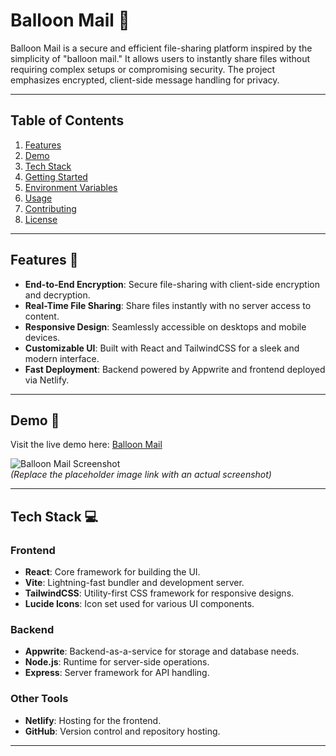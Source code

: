 # Balloon Mail 🎈

Balloon Mail is a secure and efficient file-sharing platform inspired by the simplicity of "balloon mail." It allows users to instantly share files without requiring complex setups or compromising security. The project emphasizes encrypted, client-side message handling for privacy.

---

## Table of Contents
1. [Features](#features)
2. [Demo](#demo)
3. [Tech Stack](#tech-stack)
4. [Getting Started](#getting-started)
5. [Environment Variables](#environment-variables)
6. [Usage](#usage)
7. [Contributing](#contributing)
8. [License](#license)

---

## Features 🌟

- **End-to-End Encryption**: Secure file-sharing with client-side encryption and decryption.
- **Real-Time File Sharing**: Share files instantly with no server access to content.
- **Responsive Design**: Seamlessly accessible on desktops and mobile devices.
- **Customizable UI**: Built with React and TailwindCSS for a sleek and modern interface.
- **Fast Deployment**: Backend powered by Appwrite and frontend deployed via Netlify.

---

## Demo 🚀

Visit the live demo here: [Balloon Mail](https://balloon-mail.netlify.app)  

![Balloon Mail Screenshot](https://via.placeholder.com/1024x500)  
*(Replace the placeholder image link with an actual screenshot)*

---

## Tech Stack 💻

### Frontend
- **React**: Core framework for building the UI.
- **Vite**: Lightning-fast bundler and development server.
- **TailwindCSS**: Utility-first CSS framework for responsive designs.
- **Lucide Icons**: Icon set used for various UI components.

### Backend
- **Appwrite**: Backend-as-a-service for storage and database needs.
- **Node.js**: Runtime for server-side operations.
- **Express**: Server framework for API handling.

### Other Tools
- **Netlify**: Hosting for the frontend.
- **GitHub**: Version control and repository hosting.

---

